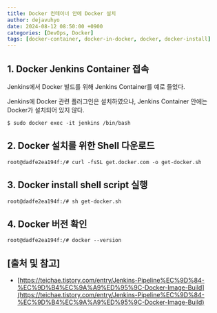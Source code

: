 ```yaml
---
title: Docker 컨테이너 안에 Docker 설치
author: dejavuhyo
date: 2024-08-12 08:50:00 +0900
categories: [DevOps, Docker]
tags: [docker-container, docker-in-docker, docker, docker-install]
---
```


## 1. Docker Jenkins Container 접속
Jenkins에서 Docker 빌드를 위해 Jenkins Container를 예로 들었다.

Jenkins에 Docker 관련 플러그인은 설치하였으나, Jenkins Container 안에는 Docker가 설치되어 있지 않다.

```shell
$ sudo docker exec -it jenkins /bin/bash
```

## 2. Docker 설치를 위한 Shell 다운로드

```shell
root@dadfe2ea194f:/# curl -fsSL get.docker.com -o get-docker.sh
```

## 3. Docker install shell script 실행

```shell
root@dadfe2ea194f:/# sh get-docker.sh
```

## 4. Docker 버전 확인

```shell
root@dadfe2ea194f:/# docker --version
```

## [출처 및 참고]
* [https://teichae.tistory.com/entry/Jenkins-Pipeline%EC%9D%84-%EC%9D%B4%EC%9A%A9%ED%95%9C-Docker-Image-Build](https://teichae.tistory.com/entry/Jenkins-Pipeline%EC%9D%84-%EC%9D%B4%EC%9A%A9%ED%95%9C-Docker-Image-Build)
